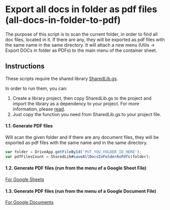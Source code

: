 # Export all docs in folder as pdf files (all-docs-in-folder-to-pdf)

The purpose of this script is to scan the current folder, in order to find all doc files, located in it. If there are any, they will be exported as pdf files with the same name in the same directory.
It will attach a new menu (Utils -> Export DOCs in folder as PDFs) to the main menu of the container sheet.

## Instructions
These scripts require the shared library [SharedLib.gs](/scripts/SharedLib.gs). 

In order to run them, you can:
1. Create a library project, then copy SharedLib.gs to the project and import the library as a dependency to your project. For more information, please [read](https://developers.google.com/apps-script/guides/libraries).
2. Just copy the function you need from SharedLib.gs to your project file.

#### 1.1. Generate PDF files
Will scan the given folder and if there are any document files, they will be exported as pdf files with the same name and in the same directory.
```javascript
var folder = DriveApp.getFileById('PUT_YOU_FOLDER_ID_HERE');
var pdfFilesCount = SharedLib#saveAllDocsInFolderAsPdfs(folder);
```
#### 1.2. Generate PDF files (run from the menu of a Google Sheet File)
[For Google Sheets](/scripts/all-docs-in-folder-to-pdf/sheets/Code.gs)

#### 1.3. Generate PDF files (run from the menu of a Google Document File)
[For Google Documents](/scripts/all-docs-in-folder-to-pdf/docs/Code.gs)